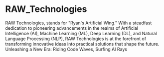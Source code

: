 # RAW_Technologies
 RAW Technologies, stands for "Ryan's Artificial Wing." With a steadfast dedication to pioneering advancements in the realms of Artificial Intelligence (AI), Machine Learning (ML), Deep Learning (DL), and Natural Language Processing (NLP), RAW Technologies is at the forefront of transforming innovative ideas into practical solutions that shape the future. Unleashing a New Era: Riding Code Waves, Surfing AI Rays
